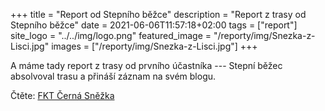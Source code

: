 +++
title = "Report od Stepního běžce"
description = "Report z trasy od Stepního běžce"
date = 2021-06-06T11:57:18+02:00
tags = ["report"]
site_logo = "../../img/logo.png"
featured_image = "/reporty/img/Snezka-z-Lisci.jpg"
images = ["/reporty/img/Snezka-z-Lisci.jpg"]
+++

A máme tady report z trasy od prvního účastníka --- Stepní běžec
absolvoval trasu a přináší záznam na svém blogu.

Čtěte: [FKT Černá Sněžka](//stepnibezec.cz/2021/fkt-cerna-snezka/)
